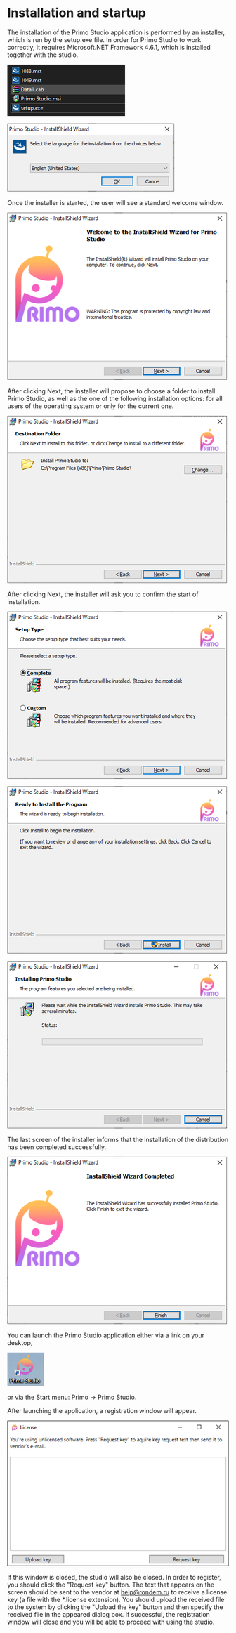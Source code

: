 # Installation and startup

The installation of the Primo Studio application is performed by an installer, which is run by the setup.exe file. In order for Primo Studio to work correctly, it requires Microsoft.NET Framework 4.6.1, which is installed together with the studio.

![](<../../.gitbook/assets/0 (56).png>)

![](<../../.gitbook/assets/1 (48).png>)

Once the installer is started, the user will see a standard welcome window.

![](<../../.gitbook/assets/2 (6).png>)

After clicking Next, the installer will propose to choose a folder to install Primo Studio, as well as the one of the following installation options: for all users of the operating system or only for the current one.

![](../../.gitbook/assets/3.png)

After clicking Next, the installer will ask you to confirm the start of installation.

![](<../../.gitbook/assets/4 (8).png>)

![](../../.gitbook/assets/5.png)

![](<../../.gitbook/assets/6 (7).png>)

The last screen of the installer informs that the installation of the distribution has been completed successfully.

![](<../../.gitbook/assets/7 (5).png>)

You can launch the Primo Studio application either via a link on your desktop,

![](../../.gitbook/assets/8.png)

or via the Start menu: Primo -> Primo Studio.

After launching the application, a registration window will appear.

![](<../../.gitbook/assets/9 (5).png>)

If this window is closed, the studio will also be closed. In order to register, you should click the "Request key" button. The text that appears on the screen should be sent to the vendor at [help@rondem.ru](mailto:help@rondem.ru) to receive a license key (a file with the \*.license extension). You should upload the received file to the system by clicking the "Upload the key" button and then specify the received file in the appeared dialog box. If successful, the registration window will close and you will be able to proceed with using the studio.

